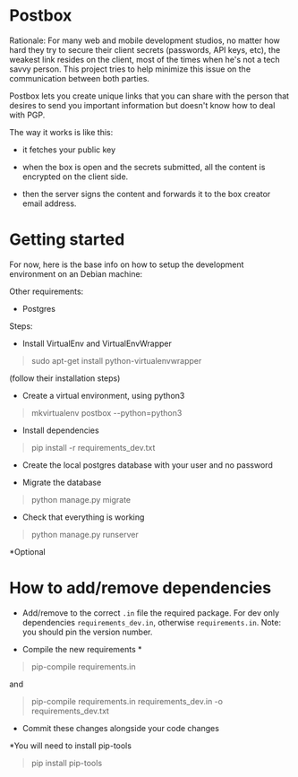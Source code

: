 Postbox
=======

Rationale: For many web and mobile development studios, no matter how hard they try to secure their client secrets (passwords, API keys, etc), the weakest link resides on the client, most of the times when he's not a tech savvy person. This project tries to help minimize this issue on the communication between both parties.

Postbox lets you create unique links that you can share with the person that desires to send you important information but doesn't know how to deal with PGP.

The way it works is like this:

* it fetches your public key

* when the box is open and the secrets submitted, all the content is encrypted on the client side. 

* then the server signs the content and forwards it to the box creator email address.


# Getting started

For now, here is the base info on how to setup the development environment on an Debian machine:

Other requirements:

* Postgres

Steps:

* Install VirtualEnv and VirtualEnvWrapper

> sudo apt-get install python-virtualenvwrapper

(follow their installation steps)

* Create a virtual environment, using python3

> mkvirtualenv postbox --python=python3

* Install dependencies

> pip install -r requirements_dev.txt

* Create the local postgres database with your user and no password

* Migrate the database

> python manage.py migrate

* Check that everything is working

> python manage.py runserver

*Optional 

# How to add/remove dependencies

* Add/remove to the correct `.in` file the required package. For dev only dependencies `requirements_dev.in`, otherwise `requirements.in`. Note: you should pin the version number.

* Compile the new requirements *

> pip-compile requirements.in

and 

> pip-compile requirements.in requirements_dev.in -o requirements_dev.txt

* Commit these changes alongside your code changes

*You will need to install pip-tools

> pip install pip-tools
